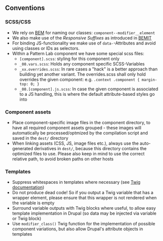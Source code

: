 ## Conventions

### SCSS/CSS

* We rely on [BEM](http://getbem.com/naming/) for naming our classes: 
  `component--modifier__element`
* We also make use of the _Responsive Suffixes_ as introduced in 
  [BEMIT](http://csswizardry.com/2015/08/bemit-taking-the-bem-naming-convention-a-step-further/)
* For binding JS-functionality we make use of `data-`-Attributes and avoid using
  classes or IDs as selectors. 
* Within a Pattern Lab component we have some special scss files:
  * `[component].scss`: styling for this component only
  * `_00.vars.scss`: Holds any component specific SCSS-Variables
  * `_xx.overrides.scss`: In rare cases a "hack" is a better approach than
    building yet another variant. The overrides.scss shall only hold overrides
    the given component: e.g. `.context .component { margin-top: 0; }`
  * `_00.[component].js.scss`: In case the given component is associated to a JS
    handling, this is where the default attribute-based styles go into
    
### Component assets
    
* Place component-specific image files in the component directory, to have all 
  required component assets grouped - these images will automatically be 
  processed/optmized by the compilation script and saved in the `dest/` 
  directory
* When linking assets (CSS, JS, image files etc.), always use the auto-generated 
  derivatives in `dest/`, because this directory contains the optimized files to 
  use. Please also keep in mind to use the correct relative path, to avoid 
  broken paths on other hosts

### Templates

* Suppress whitespaces in templates where necessary (see 
  [Twig documentation](http://twig.sensiolabs.org/doc/templates.html#whitespace-control))
* Do not produce dead code! So if you output a Twig variable that has a wrapper
  element, please ensure that this wrapper is not rendered when the variable is 
  empty
* Surround variable outputs with Twig blocks where useful, to allow easy 
  template implementation in Drupal (so data may be injected via variable or
  Twig block)
* Use `modifier_class()` Twig function for the implementation of possible 
  component variations, but also allow Drupal's attribute objects in templates
